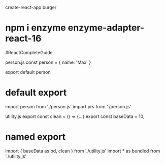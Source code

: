 create-react-app burger
# npm i enzyme enzyme-adapter-react-16
#ReactCompleteGuide

person.js
const person = {
    name: 'Max'
}

export default person

# default export
import person from './person.js'
import prs from './person.js'

utility.js
export const clean = () => {...}
export const baseData = 10;

# named export
import { baseData as bd, clean } from './utility.js'
import * as bundled from './utility.js'
